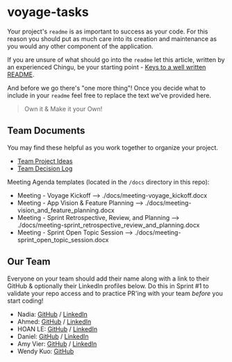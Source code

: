 # voyage-tasks

Your project's `readme` is as important to success as your code. For
this reason you should put as much care into its creation and maintenance
as you would any other component of the application.

If you are unsure of what should go into the `readme` let this article,
written by an experienced Chingu, be your starting point -
[Keys to a well written README](https://tinyurl.com/yk3wubft).

And before we go there's "one more thing"! Once you decide what to include
in your `readme` feel free to replace the text we've provided here.

> Own it & Make it your Own!

## Team Documents

You may find these helpful as you work together to organize your project.

-   [Team Project Ideas](./docs/team_project_ideas.md)
-   [Team Decision Log](./docs/team_decision_log.md)

Meeting Agenda templates (located in the `/docs` directory in this repo):

-   Meeting - Voyage Kickoff --> ./docs/meeting-voyage_kickoff.docx
-   Meeting - App Vision & Feature Planning --> ./docs/meeting-vision_and_feature_planning.docx
-   Meeting - Sprint Retrospective, Review, and Planning --> ./docs/meeting-sprint_retrospective_review_and_planning.docx
-   Meeting - Sprint Open Topic Session --> ./docs/meeting-sprint_open_topic_session.docx

## Our Team

Everyone on your team should add their name along with a link to their GitHub
& optionally their LinkedIn profiles below. Do this in Sprint #1 to validate
your repo access and to practice PR'ing with your team _before_ you start
coding!


- Nadia: [GitHub](https://github.com/NadiaPia) / [LinkedIn](https://www.linkedin.com/in/nadiapiatetskaia/)
- Ahmed: [GitHub](https://github.com/aobaruwa) / [LinkedIn](https://linkedin.com/in/aobn)
- HOAN LE: [GitHub](https://github.com/hoan-k-le) / [LinkedIn](https://linkedin.com/in/hoan-k-le)
- Daniel: [GitHub](https://github.com/Im-Humor) / [LinkedIn](https://linkedin.com/in/mrdanielrmorris/)
- Amy Vier: [GitHub](https://github.com/AmyVier) / [LinkedIn](https://linkedin.com/in/amy-vier-b73694218)
- Wendy Kuo: [GitHub](https://github.com/codergirl01)


